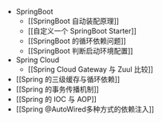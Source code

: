 - SpringBoot
	- [[SpringBoot 自动装配原理]]
	- [[自定义一个 SpringBoot Starter]]
	- [[SpringBoot 的循环依赖问题]]
	- [[SpringBoot 判断启动环境配置]]
- Spring Cloud
	- [[Spring Cloud Gateway 与 Zuul 比较]]
- [[Spring 的三级缓存与循环依赖]]
- [[Spring 的事务传播机制]]
- [[Spring 的 IOC 与 AOP]]
- [[Spring @AutoWired多种方式的依赖注入]]